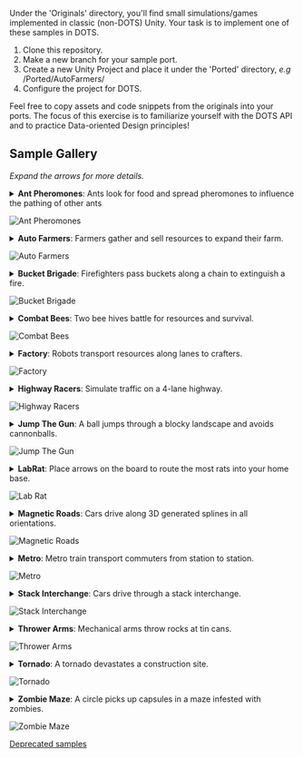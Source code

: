 Under the 'Originals' directory, you'll find small simulations/games implemented in classic (non-DOTS) Unity. Your task is to implement one of these samples in DOTS.

1. Clone this repository.
2. Make a new branch for your sample port.
3. Create a new Unity Project and place it under the 'Ported' directory, *e.g* /Ported/AutoFarmers/
4. Configure the project for DOTS.

Feel free to copy assets and code snippets from the originals into your ports. The focus of this exercise is to familiarize yourself with the DOTS API and to practice Data-oriented Design principles!

## Sample Gallery

*Expand the arrows for more details.*

<details>
  <summary><strong>Ant Pheromones</strong>: Ants look for food and spread pheromones to influence the pathing of other ants</summary>
  
  <ul>
<li>Ants bring food from the source (green spot) to the destination (red spot).</li>
<li>Each ant spawns at the center point with a random heading.</li>
<li>Ants bounce off of walls at the inverse angle.</li>
<li>Ants will steer towards the food source (green dot) if they have line of sight.</li>
<li>Ants leave pheromone in the spots they walk over.</li>
<li>Ant steering is biased towards the nearest adjacent spot of pheromone.</li>
<li>Pheromone at a spot decays over time.</li>
<li>Ant steering is also slightly randomized, so ants don’t walk in straight lines.</li>
<li>The gaps in the ring walls randomly vary in size and placement.</li>
<li>Keyboard controls allow the user to slow down, speed up, and reset the simulation.</li>
</ul>
</details>

![Ant Pheromones](_imgs/AntPhermones.gif?raw=true)
 
<details>
  <summary><strong>Auto Farmers</strong>: Farmers gather and sell resources to expand their farm.</summary>
  
   <ul>
<li>On start, a single farmer (the green cylinders) spawns.</li>
<li>Farmers walk around to destroy rocks (the grey cylinders) to make way for tilling the soil (creating brown-striped crop cells).</li>
<li>A plant grows in each crop cell. (The color and mesh of plant randomly varies.)</li>
<li>When fully grown, a plant is ready for harvest by a farmer. Farmers deposit plants in the nearest silo (grey-blue cylinder).</li>
<li>When enough resources have been collected into a silo, a new farmer spawns from the silo.</li>
<li>Farmers look for their next task in a limited radius. If no task is found, they look in an increasingly larger radius until a task is found.</li>
<li>For every fifth farmer spawned, a drone is spawned instead.</li>
<li>Drones fly and harvest plants. They do not destroy rocks or plant crops.</li>
<li>After depositing, drones hover over the silo until they locate a plant to harvest.</li>
<li>Keyboard controls allow the user to reset the simulation.</li>
   </ul>
</details>
 
![Auto Farmers](_imgs/AutoFarmers.png?raw=true)
 
 <details>
   <summary><strong>Bucket Brigade</strong>: Firefighters pass buckets along a chain to extinguish a fire.
   </summary>
     
   <ul>
<li>Each cell of the grid has a temperature from 0.0 to 1.0. Cells above 0.2 are on fire and transmit heat to their neighbors. The color and height of a fire cell reflects its temperature. (For visual effect, a fire cell's height randomly oscilates a small amount, but this does not reflect its actual temperature.)</li>
<li>On start, a few random cells are on fire. Buckets are randomly placed around the field.</li>
<li>Workers are grouped into teams. Each team picks the closest cell on fire and forms two lines from the fire to the nearest water (blue cells outside the field). One line passes full buckets; the other passes empty buckets.</li>
<li>Each team has a bucket fetcher, who retrieves the nearest bucket, walks it to the water at the end of the line, fills the bucket, and then drops it.</li>
<li>Workers in the 'pass full' line look for full buckets on the ground within a small radius. When found, they walk over, pick up the bucket, carry it to the next worker up the line, and drop it. The last worker in the 'pass full' line empties the bucket on the fire (lowering the temperature of that cell and its eight surrounding cells to zero). Workers move slower while carrying a full bucket.</li>
<li>Workers in the 'pass empty' line behave the same but only carry empty buckets. The last worker in the 'pass empty' line will fill the bucket in the nearest water.</li>
<li>Every frame, a team will reposition its line to the fire cell closest to its current water source.</li>
<li>When a team's water source is exhausted, it repositions the line to the next closest water.</li>
<li>When repositioning, a worker will not resume its normal behavior until it has reached its new position.</li>
<li>In the moment between a worker placing a bucket on the ground and the next picking it up, the line might reposition, in which case the bucket will be left on the ground.</li>
<li>OPTIONAL: A small configured number of 'omniworkers' (black) are not part of any team. An omniworker picks up the nearest bucket, fills it at the nearest water source, and dumps it on the nearest fire.</li>
<li>Keyboard controls allow the user to reset the simulation.</li>
   </ul>
</details>

![Bucket Brigade](_imgs/BucketBrigade.png?raw=true)

<details>
  <summary><strong>Combat Bees</strong>: Two bee hives battle for resources and survival.
  </summary>
    
   <ul>
<li>Resources (green discs) spawn in the middle. Yellow bees spawn in the yellow base. Blue bees spawn in the blue base.</li>
<li>Resources spawned at the same location will stack on top of each other.</li>
<li>Bees pick up resources and drop them in their base.</li>
<li>When a resource hits the ground of a base, it explodes, spawning several bees of that base's color.</li>
<li>Bees not carrying resources may attack and destroy enemy bees carrying resources.</li>
<li>A destroyed bee emmits bee fragments and blood splatters, and the resource falls to the ground. Blood splatters on surfaces shrink to nothing over time.</li>
<li>Each bee's displayed scale oscilates along all three axes, but this is just a visual effect. Collisions are not affected.</li>
<li>Keyboard controls allow the user to reset the simulation.</li>
<li>Pointer clicks spawn additional resources at the point clicked (determined by casting a ray from the cursor).</li>
   </ul>
</details>

![Combat Bees](_imgs/CombatBees.gif?raw=true)
 
<details>
  <summary><strong>Factory</strong>: Robots transport resources along lanes to crafters.
  </summary>
  
   <ul>
<li>Users can click to add a cluster of several additional bots. Users can also click on tiles of the grid to clear them or to add walls (grey tile), add a resource (purple tile), add a crafter (green tile), add green lines, or add purple lines.</li>
<li>Bots are purple when carrying a resource and green when not.</li>
<li>Bots pick up resources at the purple tiles and deliver them to the green tiles (crafters).</li>
<li>Bots will not collide with other bots. When bots are spawned, other bots gets pushed out of the way.</li>
<li>Bots will path around walls. If you place a wall on top of bots, they will remain stuck until you erase the tile.</li>
<li>Keyboard controls allow the user to reset the simulation.</li>
   </ul>
</details>

![Factory](_imgs/Factory.png?raw=true)

<details>
  <summary><strong>Highway Racers</strong>: Simulate traffic on a 4-lane highway.
  </summary>
  
  <ul>
<li>Each car has a random cruising speed, a random overtake speed, a random overtake distance, and a random overtake time (each within a fixed min/max range).</li>
<li>When traveling at its cruising speed, a car is grey. When going below its cruising speed, it turns red. While going above its cruising speed, it turns green.</li>
<li>Cars have three main states: cruising, looking to change lane, and overtaking.</li>
<li>While cruising, a car accelerates/brakes to its cruising speed; if it comes up behind a slower car within its overtake distance, it enters the 'looking to change lane' state.</li>
<li>A looking-to-change car will look for sufficient open space to its left or right to change lanes. While blocked from changing lanes, the car will tail the car ahead of it. When it is clear to change lane, it will enter the overtake state.</li>
<li>In the overtake state, a car first moves into another lane, then accelerates to its overtake speed. Once the car's overtake time elapses, it looks to move back into the lane it came from. If blocked from moving back, the car gives up and goes back to the cruising state. If at any time the car is impeded by a slower moving car within its overtake distance, it goes back to the cruising state.</li>
<li>Keyboard controls allow the user to reset the simulation.</li>
   </ul>
</details>

![Highway Racers](_imgs/HighwayRacers.gif?raw=true)

<details>
  <summary><strong>Jump The Gun</strong>: A ball jumps through a blocky landscape and avoids cannonballs.
  </summary>

<ul>
<li>The ball bounces from column to adjacent column towards the mouse cursor. (This requires computing the appropriate trajectory for each bounce.) The movement is clamped to the edges of the playing field.</li>
<li>On init, the cannons spawn on random columns. The cannons always turn to face the player's ball.</li>
<li>Periodically, each cannon fires a cannon ball along a trajectory that will intersect the player's ball (at its current position) but not hit any columns in between.</li>
<li>When a cannon ball hits the top of a column, the impact pushes the column down (but not below the minimum height).</li>
<li>The game is over when a cannon ball hits the player's ball.</li>
<li>Keyboard controls allow the user to reset the simulation.</li>
   </ul>  

</details>

![Jump The Gun](_imgs/JumpTheGun.gif?raw=true)

<details>
  <summary><strong>LabRat</strong>: Place arrows on the board to route the most rats into your home base.
  </summary>
    
   <ul>
<li>Mice spawn at frequent, randomized intervals in the top and bottom corners. The top mice head down. The bottom mice head up.</li>
<li>At start of play, walls are randomly placed between grid cells.</li>
<li>Cats and mice travel on the grid, changing direction when they hit a wall or travel over an arrow.</li>
<li>Cats spawn in random squares. When a cat and mouse intersect, the mouse is eaten.</li>
<li>When a mouse hits a player's 'home base' (one of the four dots placed near the center of the grid), the mouse disappears, and the player is awarded a point.</li>
<li>Players can place arrows in cells of the board. The green player places green arrows, the red player places red arrows, etc. A player cannot place their arrows in a cell occupied by an arrow of another player.</li>
<li>Once a player has three arrows on the board, their next placed arrow removes their oldest arrow on the board.</li>
<li>Only one player is human. The AI players just place their arrows randomly at random intervals.</li>
<li>At the end of 30 seconds, the player with the most points wins.</li>
<li>Keyboard controls allow the user to reset the simulation.</li>
   </ul>
</details>

![Lab Rat](_imgs/LabRat.gif?raw=true)

<details>
  <summary><strong>Magnetic Roads</strong>: Cars drive along 3D generated splines in all orientations.
  </summary>
    
   <ul>
<li>Cars drive in two lanes on both sides of the road. Cars always drive in the right lane.</li>
<li>The cars all drive at the same speed. Cars will brake before hitting the car in front of them.</li>
<li>Intersections join two or three road segments, but never four. Some intersecionts are dead ends: they connect to only one road segment.</li>
<li>At three-way intersections, each car randomly chooses whether to go left, right, or straight.</li>
<li>Cars wait to enter an intersection if their path through the intersection crosses the path of another car in the intersection.</li>
<li>Keyboard controls allow the user to reset the simulation.</li>
   </ul>
</details>

![Magnetic Roads](_imgs/MagneticRoads.gif?raw=true)   

<details>
  <summary><strong>Metro</strong>: Metro train transport commuters from station to station.
  </summary>
    
   <ul>
   <li>The trains move on a fixed schedule. Passengers should not enter or exit the train if they do not have time to get in position before the train moves.</li>
   <li>Disembarking passengers randomly pick another train to board.</li>
   <li>On init, the tracks and station placement is randomly generated.</li>
   <li>Keyboard controls allow the user to reset the simulation.</li>
   </ul>
</details>

![Metro](_imgs/Metro.gif?raw=true)
 
<details>
  <summary><strong>Stack Interchange</strong>: Cars drive through a stack interchange.
  </summary>
   
   <ul>
   <li>At random intervals, cars spawn at the edge of the straight roads. Cars despawn when they run off the edge of the straight roads.</li>
   <li>Cars merging onto a new road should yield for cars on the road.</li>
   <li>Each road has two lanes. Cars in both lanes of a road travel in the same direction.</li>
   <li>Cars stay in their lanes through their whole trip, <em>e.g.</em> a car in the left lane will travel in the left lane on all roads.</li>
   <li>Each car has a color matching one of the roadways. A car's path through the interchange must include the roadway maching its color.</li>
   <li>Some roadways arch upwards to pass over other roads.</li>
   <li>The simulation has multiple interchanges, but each is unconnected and independent from the others. Cars of one interchange do not travel to the other interchanges.</li>
   <li>Keyboard controls allow the user to reset the simulation.</li>
   </ul>
</details>

![Stack Interchange](_imgs/StackInterchange.png?raw=true)

<details>
  <summary><strong>Thrower Arms</strong>: Mechanical arms throw rocks at tin cans.
  </summary>
   
   <ul>
   <li>The arms and hands are animated by inverse kinematics.</li>
   <li>The cans scroll in from the sides and wrap around.</li>
   <li>Rocks scroll in from the side and get destroyed once they reach the end. Additional rocks spawn along the path to ensure all arms have sufficient rocks.</li>
   <li>Two arms should never reach for the same ball.</li>
   <li>An arm does not collide with rocks or with other arms. The fingers wrap around a rock but do not actually grip the rock. The rock is temporarily attached to the hand.</li>
   <li>Once an arm has picked up a rock, it targets a can and calculates the required throwing trajectory). (No two arms should ever attempt to pick up the same rock or target the same can.)</li>
   <li>When struck, a can is affected by gravity and the force of the hit. A single rock can hit multiple cans. Rocks are impacted by their collisions with the cans. Cans do not collide with other cans.</li>
   <li>Falling rocks and cans despawn when they fall below a certain altitude.</li>
   <li>Keyboard controls allow the user to reset the simulation.</li>
   </ul>
</details>

![Thrower Arms](_imgs/ThrowerArms.gif?raw=true)

<details>
  <summary><strong>Tornado</strong>: A tornado devastates a construction site.
  </summary>
  
   <ul>
   <li>A tornado travels along the ground in a figure 8 pattern.</li>
   <li>A fixed set of cubes swirl around in the tornado.</li>
   <li>The force of the tornado breaks apart the joints of the randomly spawned towers.</li>
   <li>The cubes and beams are affected by the force of the tornado, but they collide only with the ground, not with each other.</li>
   <li>Keyboard controls allow the user to reset the simulation.</li>
   </ul>
</details>

![Tornado](_imgs/Tornado.gif?raw=true)

<details>
  <summary><strong>Zombie Maze</strong>: A circle picks up capsules in a maze infested with zombies.
  </summary>
  
   <ul>
   <li>A player (yellow cube) and zombies (green cubes) move along the grid of the board.</li>
   <li>The interior maze walls are randomly generated at init time.</li>
   <li>The magenta walls move back and forth at a regular interval.</li>
   <li>The player wins by picking up all of the capsules.</li>
   <li>Most zombies path towards a randoly chosen pill. When a zombie reaches its destination pill, it selects another pill target.</li>
   <li>A fixed number of zombies path towards the player.</li>
   <li>Keyboard controls allow the user to reset the simulation.</li>
   </ul>
</details>

![Zombie Maze](_imgs/ZombieMaze.png?raw=true)


[Deprecated samples](deprecated.md)
